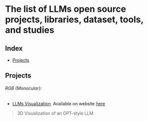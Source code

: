 # The list of LLMs open source projects, libraries, dataset, tools, and studies

## Index
* [Projects](#projects)

## Projects

###### RGB (Monocular):

- [LLMs Visualization](https://github.com/bbycroft/llm-viz). Available on website [here](https://bbycroft.net/llm)
>3D Visualization of an GPT-style LLM
